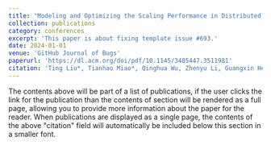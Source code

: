 ```yaml
---
title: "Modeling and Optimizing the Scaling Performance in Distributed Deep Learning Training"
collection: publications
category: conferences
excerpt: 'This paper is about fixing template issue #693.'
date: 2024-01-01
venue: 'GitHub Journal of Bugs'
paperurl: 'https://dl.acm.org/doi/pdf/10.1145/3485447.3511981'
citation: 'Ting Liu*, Tianhao Miao*, Qinghua Wu, Zhenyu Li, Guangxin He Jiaoren Wu, Shengzhuo Zhang, Xingwu Yang, Gareth Tyson, Gaogang Xie.'
---
```


The contents above will be part of a list of publications, if the user clicks the link for the publication than the contents of section will be rendered as a full page, allowing you to provide more information about the paper for the reader. When publications are displayed as a single page, the contents of the above "citation" field will automatically be included below this section in a smaller font.
